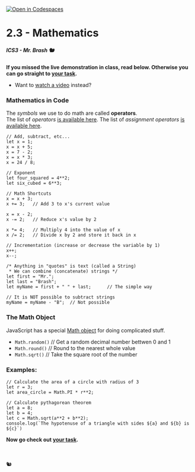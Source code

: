 [![Open in Codespaces](https://classroom.github.com/assets/launch-codespace-2972f46106e565e64193e422d61a12cf1da4916b45550586e14ef0a7c637dd04.svg)](https://classroom.github.com/open-in-codespaces?assignment_repo_id=16534421)
# 2.3 - Mathematics

##### ICS3 - Mr. Brash 🐿️

**If you missed the live demonstration in class, read below. Otherwise you can go straight to [your task](./YOUR_TASK.md).**

- Want to [watch a video](https://youtu.be/adReYfUPPoQ) instead?

### Mathematics in Code
The _symbols_ we use to do math are called **operators**.<br>
The list of _operators_ [is available here](https://www.w3schools.com/js/js_operators.asp).
The list of _assignment operators_ [is available here](https://www.w3schools.com/js/js_assignment.asp).

```JS
// Add, subtract, etc...
let x = 1;
x = x + 5;
x = 7 - 2;
x = x * 3;
x = 24 / 8;

// Exponent
let four_squared = 4**2;
let six_cubed = 6**3;

// Math Shortcuts
x = x + 3;
x += 3;   // Add 3 to x's current value

x = x - 2;
x -= 2;   // Reduce x's value by 2

x *= 4;   // Multiply 4 into the value of x
x /= 2;   // Divide x by 2 and store it back in x

// Incrementation (increase or decrease the variable by 1)
x++;
x--;

/* Anything in "quotes" is text (called a String)
 * We can combine (concatenate) strings */
let first = "Mr.";
let last = "Brash";
let myName = first + " " + last;      // The simple way

// It is NOT possible to subtract strings
myName = myName - "B";  // Not possible
```

### The Math Object
JavaScript has a special [Math object](https://www.w3schools.com/js/js_math.asp) for doing complicated stuff.
- `Math.random()`  // Get a random decimal number bettwen 0 and 1
- `Math.round()`   // Round to the nearest whole value
- `Math.sqrt()`    // Take the square root of the number

### Examples:
```JS
// Calculate the area of a circle with radius of 3
let r = 3;
let area_circle = Math.PI * r**2;
```
```JS
// Calculate pythagorean theorem
let a = 8;
let b = 4;
let c = Math.sqrt(a**2 + b**2);
console.log(`The hypotenuse of a triangle with sides ${a} and ${b} is ${c}`)
```

**Now go check out [your task](./YOUR_TASK.md).**

<br>
<br>
🐿️
